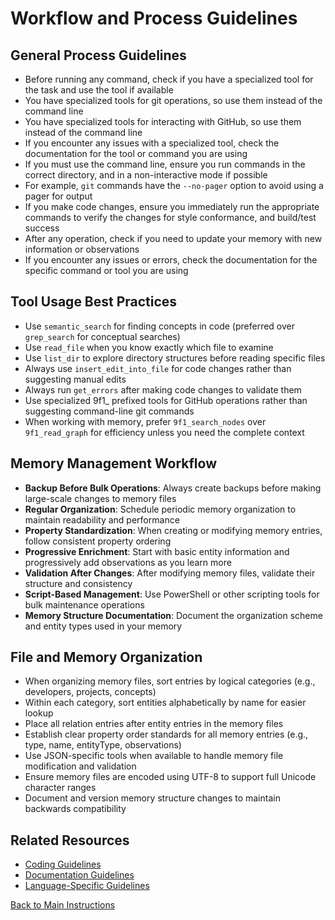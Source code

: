 # Workflow and Process Guidelines

## General Process Guidelines

- Before running any command, check if you have a specialized tool for the task and use the tool if available
- You have specialized tools for git operations, so use them instead of the command line
- You have specialized tools for interacting with GitHub, so use them instead of the command line
- If you encounter any issues with a specialized tool, check the documentation for the tool or command you are using
- If you must use the command line, ensure you run commands in the correct directory, and in a non-interactive mode if possible
- For example, `git` commands have the `--no-pager` option to avoid using a pager for output
- If you make code changes, ensure you immediately run the appropriate commands to verify the changes for style conformance, and build/test success
- After any operation, check if you need to update your memory with new information or observations
- If you encounter any issues or errors, check the documentation for the specific command or tool you are using

## Tool Usage Best Practices

- Use `semantic_search` for finding concepts in code (preferred over `grep_search` for conceptual searches)
- Use `read_file` when you know exactly which file to examine
- Use `list_dir` to explore directory structures before reading specific files
- Always use `insert_edit_into_file` for code changes rather than suggesting manual edits
- Always run `get_errors` after making code changes to validate them
- Use specialized 9f1_ prefixed tools for GitHub operations rather than suggesting command-line git commands
- When working with memory, prefer `9f1_search_nodes` over `9f1_read_graph` for efficiency unless you need the complete context

## Memory Management Workflow

- **Backup Before Bulk Operations**: Always create backups before making large-scale changes to memory files
- **Regular Organization**: Schedule periodic memory organization to maintain readability and performance
- **Property Standardization**: When creating or modifying memory entries, follow consistent property ordering
- **Progressive Enrichment**: Start with basic entity information and progressively add observations as you learn more
- **Validation After Changes**: After modifying memory files, validate their structure and consistency
- **Script-Based Management**: Use PowerShell or other scripting tools for bulk maintenance operations
- **Memory Structure Documentation**: Document the organization scheme and entity types used in your memory

## File and Memory Organization

- When organizing memory files, sort entries by logical categories (e.g., developers, projects, concepts)
- Within each category, sort entities alphabetically by name for easier lookup
- Place all relation entries after entity entries in the memory files
- Establish clear property order standards for all memory entries (e.g., type, name, entityType, observations)
- Use JSON-specific tools when available to handle memory file modification and validation
- Ensure memory files are encoded using UTF-8 to support full Unicode character ranges
- Document and version memory structure changes to maintain backwards compatibility

## Related Resources

- [Coding Guidelines](coding-guidelines.md)
- [Documentation Guidelines](documentation-guidelines.md)
- [Language-Specific Guidelines](language-specific-guidelines.md)

[Back to Main Instructions](main-instructions.md)
